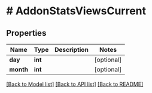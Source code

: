 # # AddonStatsViewsCurrent

## Properties

Name | Type | Description | Notes
------------ | ------------- | ------------- | -------------
**day** | **int** |  | [optional] 
**month** | **int** |  | [optional] 

[[Back to Model list]](../../README.md#documentation-for-models) [[Back to API list]](../../README.md#documentation-for-api-endpoints) [[Back to README]](../../README.md)


